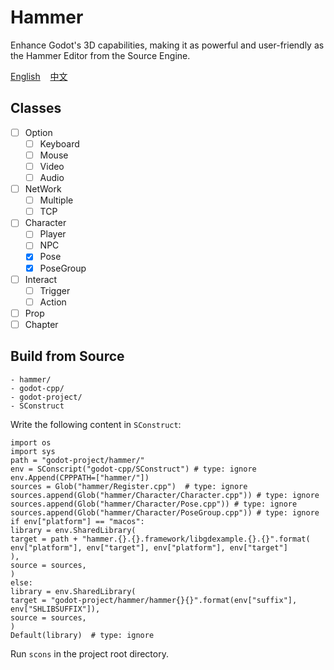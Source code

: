 # Hammer

Enhance Godot's 3D capabilities, making it as powerful and user-friendly as the Hammer Editor from the Source Engine.

[English](https://github.com/godothub/hammer)&nbsp;&nbsp;&nbsp;&nbsp;[中文](https://github.com/godothub/hammer/blob/master/README.ZH.md)    

## Classes
* [ ] Option
  * [ ] Keyboard
  * [ ] Mouse
  * [ ] Video
  * [ ] Audio
* [ ] NetWork
  * [ ] Multiple
  * [ ] TCP
* [ ] Character
  * [ ] Player
  * [ ] NPC
  * [x] Pose
  * [x] PoseGroup
* [ ] Interact
  * [ ] Trigger
  * [ ] Action
* [ ] Prop
* [ ] Chapter

## Build from Source

```
- hammer/
- godot-cpp/
- godot-project/
- SConstruct
```

Write the following content in `SConstruct`:

```
import os
import sys
path = "godot-project/hammer/"
env = SConscript("godot-cpp/SConstruct") # type: ignore
env.Append(CPPPATH=["hammer/"])
sources = Glob("hammer/Register.cpp")  # type: ignore
sources.append(Glob("hammer/Character/Character.cpp")) # type: ignore
sources.append(Glob("hammer/Character/Pose.cpp")) # type: ignore
sources.append(Glob("hammer/Character/PoseGroup.cpp")) # type: ignore
if env["platform"] == "macos":
library = env.SharedLibrary(
target = path + "hammer.{}.{}.framework/libgdexample.{}.{}".format(
env["platform"], env["target"], env["platform"], env["target"]
),
source = sources,
)
else:
library = env.SharedLibrary(
target = "godot-project/hammer/hammer{}{}".format(env["suffix"], env["SHLIBSUFFIX"]),
source = sources,
)
Default(library)  # type: ignore
```

Run `scons` in the project root directory.